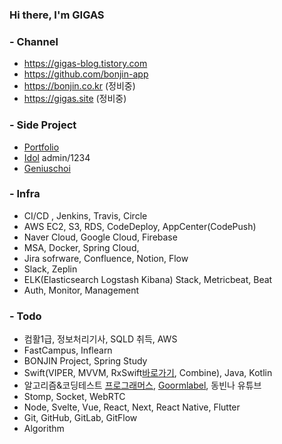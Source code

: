 ### Hi there, I'm GIGAS

### - Channel
* https://gigas-blog.tistory.com
* https://github.com/bonjin-app
* https://bonjin.co.kr (정비중)
* https://gigas.site (정비중)

### - Side Project
* [Portfolio](http://gigas.synology.me:9090)
* [Idol](http://gigas.synology.me:9091) admin/1234
* [Geniuschoi](http://gigas.synology.me:7070/geniuschoi)

### - Infra
* CI/CD , Jenkins, Travis, Circle
* AWS EC2, S3, RDS, CodeDeploy, AppCenter(CodePush)
* Naver Cloud, Google Cloud, Firebase
* MSA, Docker, Spring Cloud,
* Jira sofrware, Confluence, Notion, Flow
* Slack, Zeplin
* ELK(Elasticsearch Logstash Kibana) Stack, Metricbeat, Beat
* Auth, Monitor, Management

### - Todo
* 컴활1급, 정보처리기사, SQLD 취득, AWS
* FastCampus, Inflearn
* BONJIN Project, Spring Study
* Swift(VIPER, MVVM, RxSwift[바로가기](http://reactivex.io/), Combine), Java, Kotlin
* 알고리즘&코딩테스트 [프로그래머스](https://programmers.co.kr/), [Goormlabel](https://level.goorm.io), 동빈나 유튜브
* Stomp, Socket, WebRTC
* Node, Svelte, Vue, React, Next, React Native, Flutter
* Git, GitHub, GitLab, GitFlow
* Algorithm
